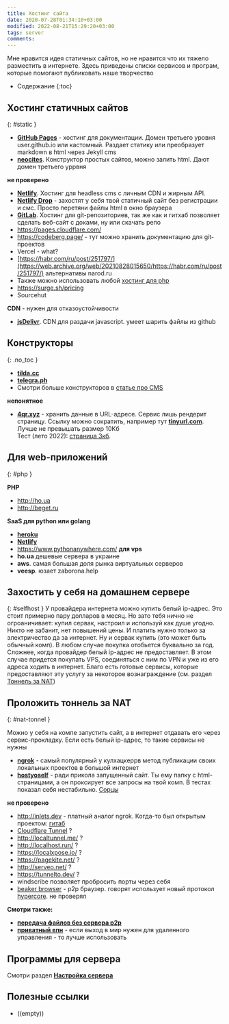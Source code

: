 ```yaml
---
title: Хостинг сайта
date: 2020-07-28T01:34:10+03:00
modified: 2022-08-21T15:29:20+03:00
tags: server
comments:
---
```


Мне нравится идея статичных сайтов, но не нравится что их тяжело разместить в  интернете. Здесь приведены списки сервисов и програм, которые помогают публиковать наше творчество

- Содержание
{:toc}


## Хостинг статичных сайтов  
{: #static }  

- [**GitHub Pages**](http://pages.github.com) - хостинг для документации. Домен третьего уровня user.github.io или кастомный. Раздает статику или преобразует markdown в html через Jekyll cms
- [**neocites**](https://neocities.org/). Конструктор простых сайтов, можно залить html. Дают домен третьего уррвня

**не проверено**  
- [**Netlify**](https://app.netlify.com). Хостинг для headless cms с личным CDN и жирным API. 
- [**Netlify Drop**](https://app.netlify.com/drop) - захостят у себя твой статичный сайт без регистрации и смс. Просто перетяни файлы html в окно браузера
- [**GitLab**](https://gitlab.com/). Хостинг для git-репозиториев, так же как и гитхаб позволяет сделать веб-сайт с доками, ну или скачать репо
- <https://pages.cloudflare.com/>
- <https://codeberg.page/> - тут можно хранить документацию для git-проектов
- Vercel - what?
- [https://habr.com/ru/post/251797/](https://web.archive.org/web/20210828015650/https://habr.com/ru/post/251797/) альтернативы narod.ru 
- Также можно использовать любой [хостинг для php](#php)
- <https://surge.sh/pricing>
- Sourcehut


**CDN** - нужен для отказоустойчивости
- [**jsDelivr**](https://www.jsdelivr.com/). CDN для раздачи javascript. умеет шарить файлы из github


## Конструкторы  
{: .no_toc }
- [**tilda.cc**](https://tilda.cc)
- [**telegra.ph**](https://telegra.ph/)
- Смотри больше конструкторов в [статье про CMS](./cms.md)

**непонятное**
- [**4qr.xyz**](http://4qr.xyz) - хранить данные в URL-адресе. Сервис лишь рендерит страницу. Ссылку можно сократить, например тут [**tinyurl.com**](http://tinyurl.com). Лучше не превышать размер 10Кб<br>
  Тест (лето 2022): [страница 3кб](https://tinyurl.com/yrf7sa2k). 

## Для web-приложений  
{: #php }

**PHP**
- <http://ho.ua>
- <http://beget.ru>


**SaaS для python или golang**
- [**heroku**](https://www.heroku.com/)
- [**Netlify**](https://www.netlify.com/)
- <https://www.pythonanywhere.com/>
**для vps**
- **ho.ua** дешевые сервера в украине
- **aws**. самая большая доля рынка виртуальных серверов
- **veesp**. юзает zaborona.help

## Захостить у себя на домашнем сервере
{: #selfhost }
У провайдера интернета можно купить белый ip-адрес. Это стоит примерно пару долларов в месяц. Но зато тебя нично не огроаничивает: купил сервак, настроил и используй как душе угодно. Никто не забанит, нет повышений цены. И платить нужно только за электричество да за интернет. Ну и сервак купить (это может быть обычный комп). В любом случае покупка отобьется буквально за год. Сложнее, когда провайдер белый ip-адрес не предоставляет. В этом случае придется покупать VPS, соединяться с ним по VPN и уже из его адреса ходить в интернет. Благо есть готовые сервисы, которые предоставляют эту услугу за некоторое вознаграждение (см. раздел [Тоннель за NAT](#nat-tonnel))


## Проложить тоннель за NAT
{: #nat-tonnel }

Можно у себя на компе запустить сайт, а в интернет отдавать его через сервис-прокладку. Если есть белый ip-адрес, то такие сервисы не нужны
- [**ngrok**](https://ngrok.com/) - самый популярный у кулхацкеррв метод публикации своих локальных проектов в большой интернет
- [**hostyoself**](https://hostyoself.com/) - ради прикола запущенный сайт. Ты ему папку с html-страницами, а он проксирует все запросы на твой комп. В тестах показал себя нестабильно. [Сорцы](https://github.com/schollz/hostyoself)

**не проверено**
- <http://inlets.dev> - платный аналог ngrok. Когда-то был открытым проектом: [гитаб](https://github.com/alexellis/inlets)
- [Cloudflare Tunnel](https://developers.cloudflare.com/cloudflare-one/tutorials/share-new-site/) ?
- <http://localtunnel.me/> ?
- <http://localhost.run/> ?
- <https://localxpose.io/> ? 
- <https://pagekite.net/> ?
- <http://serveo.net/> ?
- <https://tunnelto.dev/> ?
- windscribe позволяет пробросить порты через себя
- [beaker browser](https://beakerbrowser.com/) - p2p браузер. говорят использует новый протокол [hypercore](https://hypercore-protocol.org/). не проверял

**Смотри также:**
- [**передача файлов без сервера p2p**](./sendfile.md#p2p)
- [**приватный впн**](./vpn.md) - если выход в мир нужен для удаленного управления - то лучше использовать 


## Программы для сервера
Смотри раздел [**Настройка сервера**](/code/#server)


## Полезные ссылки
- ((empty))


